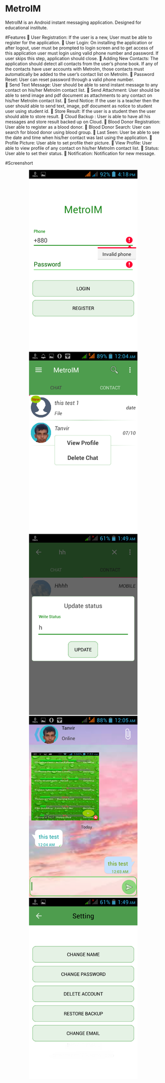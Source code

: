 # MetroIM
 MetroIM is an Android instant messaging application. Designed for educational institute.
 
 #Features
 	User Registration:  If the user is a new, User must be able to register for the application.
	User Login:  On installing the application or after logout, user must be prompted to login screen and to get access of this application user must login using valid phone number and password. If user skips this step, application should close.
	Adding New Contacts:  The application should detect all contacts from the user’s phone book. If any of the contacts have user accounts with MetroIm, those contacts must automatically be added to the user’s contact list on MetroIm.
	Password Reset:  User can reset password through a valid phone number.   
	Send Text Message:  User should be able to send instant message to any contact on his/her MetroIm contact list.
	Send Attachment: User should be able to send image and pdf document as attachments to any contact on his/her MetroIm contact list.
	Send Notice: If the user is a teacher then the user should able to send text, image, pdf document as notice to student user using student id.
	Store Result: If the user is a student then the user should able to store result.
	Cloud Backup : User is able to have all his messages and store result backed up on Cloud.
	Blood Donor Registration: User able to register as a blood donor.
	Blood Donor Search: User can search for blood donor using blood group.
	Last Seen: User be able to see the date and time when his/her contact was last using the application.
	Profile Picture: User able to set profile their picture.
	View Profile: User able to view profile of any contact on his/her MetroIm contact list.
	Status: User able to set their status.
	Notification: Notification for new message.

 
#Screenshort
<p align="center">
  <img src="https://github.com/AHTanvir/MetroIM/blob/master/screenshort/s1.png" width="350"/>
  <img src="https://github.com/AHTanvir/MetroIM/blob/master/screenshort/s2.png" width="350"/>
  <img src="https://github.com/AHTanvir/MetroIM/blob/master/screenshort/s3.png" width="350"/>
  <img src="https://github.com/AHTanvir/MetroIM/blob/master/screenshort/s4.png" width="350"/>
  <img src="https://github.com/AHTanvir/MetroIM/blob/master/screenshort/s5.png" width="350"/>

</p>
